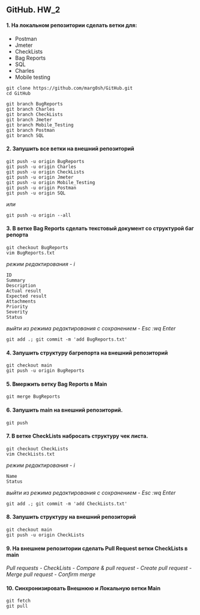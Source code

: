 ## GitHub. HW_2
#### 1. На локальном репозитории сделать ветки для:  
- Postman  
- Jmeter  
- CheckLists  
- Bag Reports  
- SQL  
- Charles  
- Mobile testing  
  
```
git clone https://github.com/marg0sh/GitHub.git
cd GitHub

git branch BugReports
git branch Charles
git branch CheckLists
git branch Jmeter
git branch Mobile_Testing
git branch Postman
git branch SQL
```
  
#### 2. Запушить все ветки на внешний репозиторий  
```
git push -u origin BugReports
git push -u origin Charles
git push -u origin CheckLists
git push -u origin Jmeter
git push -u origin Mobile_Testing
git push -u origin Postman
git push -u origin SQL
```
*или*  
```
git push -u origin --all
```
  
#### 3. В ветке Bag Reports сделать текстовый документ со структурой баг репорта  
```
git checkout BugReports
vim BugReports.txt
```
*режим редактирования - i*   
```
ID
Summary
Description
Actual result
Expected result
Attachments
Priority
Severity
Status

```
*выйти из режима редактирования с сохранением - Esc :wq Enter*   
```
git add .; git commit -m 'add BugReports.txt'
```
  
#### 4. Запушить структуру багрепорта на внешний репозиторий  
```
git checkout main
git push -u origin BugReports
```
  
#### 5. Вмержить ветку Bag Reports в Main  
```
git merge BugReports
```
  
#### 6. Запушить main на внешний репозиторий.  
```
git push
```
  
#### 7. В ветке CheckLists набросать структуру чек листа.  
```
git checkout CheckLists
vim CheckLists.txt
```
*режим редактирования - i*  
```
Name
Status

```
*выйти из режима редактирования с сохранением - Esc :wq Enter*   
```
git add .; git commit -m 'add CheckLists.txt'
```
  
#### 8. Запушить структуру на внешний репозиторий  
```
git checkout main
git push -u origin CheckLists
```
  
#### 9. На внешнем репозитории сделать Pull Request ветки CheckLists в main    
*Pull requests - CheckLists - Compare & pull request - Create pull request - Merge pull request - Confirm merge*  

#### 10. Синхронизировать Внешнюю и Локальную ветки Main  
```
git fetch
git pull
```
